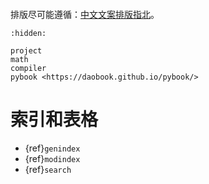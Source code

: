 ```{include} ../README.md
```

排版尽可能遵循：[中文文案排版指北](https://github.com/sparanoid/chinese-copywriting-guidelines)。

```{toctree}
:hidden:

project
math
compiler
pybook <https://daobook.github.io/pybook/>
```

# 索引和表格

* {ref}`genindex`
* {ref}`modindex`
* {ref}`search`
